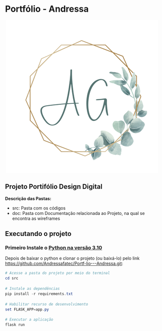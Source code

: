 # Portfólio - Andressa

<div align="center">
      
![](/src/static/IMGS/LOGO.png)
      
</div>

## Projeto Portifólio Design Digital 

**Descrição das Pastas:**
* src: Pasta com os códigos
* doc: Pasta com Documentação relacionada ao Projeto, na qual se encontra as wireframes


## Executando o projeto

### Primeiro Instale o [Python na versão 3.10](https://www.pyth.org/download/)

Depois de baixar o python e clonar o projeto (ou baixá-lo) pelo link https://github.com/Andressafatec/Portf-lio---Andressa.git:

``` powershell
# Acesse a pasta do projeto por meio do terminal
cd src

# Instale as dependências
pip install -r requirements.txt
      
# Habilitar recurso de desenvolvimento
set FLASK_APP=app.py

# Executar a aplicação
flask run
